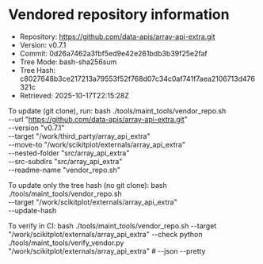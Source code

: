 Vendored repository information
===============================

- Repository: https://github.com/data-apis/array-api-extra.git
- Version:    v0.7.1
- Commit:     0d26a7462a3fbf5ed9e42e261bdb3b39f25e2faf
- Tree Mode:  bash-sha256sum
- Tree Hash:  c8027648b3ce217213a79553f52f768d07c34c0af741f7aea2106713d476321c
- Retrieved:  2025-10-17T22:15:28Z

To update (git clone), run:
  bash ./tools/maint_tools/vendor_repo.sh \
    --url "https://github.com/data-apis/array-api-extra.git" \
    --version "v0.7.1" \
    --target "/work/third_party/array_api_extra" \
    --move-to "/work/scikitplot/externals/array_api_extra" \
    --nested-folder "src/array_api_extra" \
    --src-subdirs "src/array_api_extra" \
    --readme-name "vendor_repo.sh"

To update only the tree hash (no git clone):
  bash ./tools/maint_tools/vendor_repo.sh \
    --target "/work/scikitplot/externals/array_api_extra" \
    --update-hash

To verify in CI:
  bash ./tools/maint_tools/vendor_repo.sh --target "/work/scikitplot/externals/array_api_extra" --check
  python ./tools/maint_tools/verify_vendor.py "/work/scikitplot/externals/array_api_extra"  # --json --pretty
